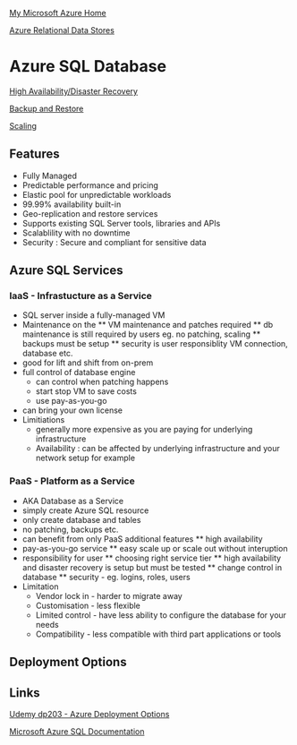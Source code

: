 [My Microsoft Azure Home](microsoft_learn_home.md)

[Azure Relational Data Stores](azure_relational_data_stores.md)


# Azure SQL Database

[High Availability/Disaster Recovery](azure_sql_database_ha_dr.md)

[Backup and Restore](azure_sql_database_backup_restore.md)

[Scaling](azure_sql_database_backup_restore.md)



## Features

* Fully Managed
* Predictable performance and pricing
* Elastic pool for unpredictable workloads
* 99.99% availability built-in
* Geo-replication and restore services
* Supports existing SQL Server tools, libraries and APIs
* Scalablility with no downtime
* Security : Secure and compliant for sensitive data


## Azure SQL Services

### IaaS - Infrastucture as a Service

* SQL server inside a fully-managed VM
* Maintenance on the 
    ** VM maintenance and patches required
    ** db maintenance is still required by users eg. no patching, scaling
    ** backups must be setup
    ** security is user responsiblity VM connection, database etc.
* good for lift and shift from on-prem
* full control of database engine
    * can control when patching happens
    * start stop VM to save costs
    * use pay-as-you-go
* can bring your own license
* Limitiations
    * generally more expensive as you are paying for underlying infrastructure
    * Availability : can be affected by underlying infrastructure and your network setup for example


### PaaS - Platform as a Service

* AKA Database as a Service
* simply create Azure SQL resource
* only create database and tables
* no patching, backups etc.
* can benefit from only PaaS additional features
    ** high availability
* pay-as-you-go service
    ** easy scale up or scale out without interuption
* responsibility for user
    ** choosing right service tier
    ** high availability and disaster recovery is setup but must be tested
    ** change control in database
    ** security - eg. logins, roles, users
* Limitation
    * Vendor lock in - harder to migrate away
    * Customisation - less flexible
    * Limited control - have less ability to configure the database for your needs
    * Compatibility - less compatible with third part applications or tools


## Deployment Options




## Links

[Udemy dp203 - Azure Deployment Options](https://www.udemy.com/course/dp200exam/learn/lecture/21638670#overview)


[Microsoft Azure SQL Documentation](https://learn.microsoft.com/en-us/azure/azure-sql/?view=azuresql)
